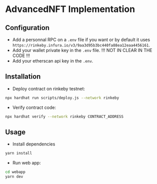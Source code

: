 # AdvancedNFT Implementation

## Configuration

- Add a personnal RPC on a `.env` file if you want or by default it uses `https://rinkeby.infura.io/v3/9aa3d95b3bc440fa88ea12eaa4456161`.
- Add your wallet private key in the `.env` file. !!! NOT IN CLEAR IN THE CODE !!!
- Add your etherscan api key in the `.env`.


## Installation

- Deploy contract on rinkeby testnet: 
```bash
npx hardhat run scripts/deploy.js --network rinkeby
```

- Verify contract code: 
```bash
npx hardhat verify --network rinkeby CONTRACT_ADDRESS
```

## Usage

- Install dependencies
```bash
yarn install
```

- Run web app: 
```bash
cd webapp
yarn dev
```

